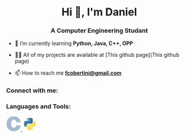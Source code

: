 <h1 align="center">Hi 👋, I'm Daniel</h1>
<h3 align="center">A Computer Engineering Studant</h3>

- 🌱 I’m currently learning **Python, Java, C++, OPP**

- 👨‍💻 All of my projects are available at [This github page](This github page)

- 📫 How to reach me **fcobertini@gmail.com**

<h3 align="left">Connect with me:</h3>
<p align="left">
</p>

<h3 align="left">Languages and Tools:</h3>
<p align="left"> <a href="https://www.cprogramming.com/" target="_blank" rel="noreferrer"> <img src="https://raw.githubusercontent.com/devicons/devicon/master/icons/c/c-original.svg" alt="c" width="40" height="40"/> </a> <a href="https://www.python.org" target="_blank" rel="noreferrer"> <img src="https://raw.githubusercontent.com/devicons/devicon/master/icons/python/python-original.svg" alt="python" width="40" height="40"/> </a> </p>
